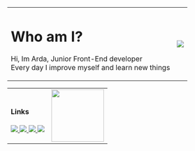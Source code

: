 <table>
  <tr>
    <td>
      <h1>Who am I?</h1>
      <p>
       Hi, Im Arda, Junior Front-End developer<br>
       Every day I improve myself and learn new things
      </p>
    </td>
    <td>
      <img src="https://github-readme-stats.vercel.app/api?username=ardasarico&&show_icons=true&theme=radical">
    </td>
  </tr>
</table>
<table>
  <tr>
    <td colspan="1">
      <h4>Links</h4>
      <a href="https://instagram.com/ardasarico">
        <img src="https://img.shields.io/badge/Instagram-E4405F?style=for-the-badge&logo=instagram&logoColor=white">
      </a>
      <a href="https://www.linkedin.com/in/arda-sar%C4%B1-019a29237/">
        <img src="https://img.shields.io/badge/LinkedIn-0077B5?style=for-the-badge&logo=linkedin&logoColor=white">
      </a>
      <a href="https://www.fiverr.com/ardasarico">
        <img src="https://img.shields.io/badge/fiverr-1DBF73?style=for-the-badge&logo=fiverr&logoColor=white">
      </a>
      <a href="https://discord.gg/659fPygfXE">
        <img src="https://img.shields.io/badge/Discord-5865F2?style=for-the-badge&logo=discord&logoColor=white">
      </a>
    </td>
    <td colspan="1">
      <img height="120px" src="https://imgyukle.com/f/2022/06/12/Vx5Ytt.png">
    </td>
  </tr>
</table>
